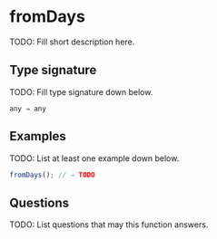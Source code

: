 # fromDays

TODO: Fill short description here.

## Type signature

TODO: Fill type signature down below.

```
any ⇒ any
```

## Examples

TODO: List at least one example down below.

```javascript
fromDays(); // ⇒ TODO
```

## Questions

TODO: List questions that may this function answers.
